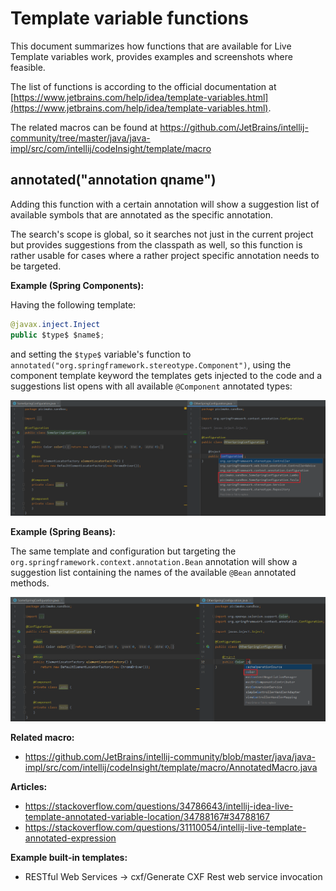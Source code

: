 # Template variable functions

This document summarizes how functions that are available for Live Template variables work, provides examples and screenshots where feasible.

The list of functions is according to the official documentation at [https://www.jetbrains.com/help/idea/template-variables.html](https://www.jetbrains.com/help/idea/template-variables.html).

The related macros can be found at https://github.com/JetBrains/intellij-community/tree/master/java/java-impl/src/com/intellij/codeInsight/template/macro

## annotated("annotation qname")

Adding this function with a certain annotation will show a suggestion list of available symbols that are annotated
as the specific annotation.

The search's scope is global, so it searches not just in the current project but provides suggestions from the classpath as well,
so this function is rather usable for cases where a rather project specific annotation needs to be targeted.

**Example (Spring Components):**

Having the following template:
```java
@javax.inject.Inject
public $type$ $name$;
```
and setting the `$type$` variable's function to `annotated("org.springframework.stereotype.Component")`, using the component
template keyword the templates gets injected to the code and a suggestions list opens with all available `@Component` annotated
types:

![annotated_component](images/annotated_component.png)

**Example (Spring Beans):**

The same template and configuration but targeting the `org.springframework.context.annotation.Bean` annotation will show a suggestion list
containing the names of the available `@Bean` annotated methods.

![annotated_bean](images/annotated_bean.png)

**Related macro:**
- https://github.com/JetBrains/intellij-community/blob/master/java/java-impl/src/com/intellij/codeInsight/template/macro/AnnotatedMacro.java

**Articles:**
- https://stackoverflow.com/questions/34786643/intellij-idea-live-template-annotated-variable-location/34788167#34788167
- https://stackoverflow.com/questions/31110054/intellij-live-template-annotated-expression

**Example built-in templates:**
- RESTful Web Services -> cxf/Generate CXF Rest web service invocation
